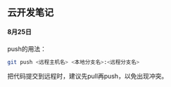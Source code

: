 <!-- title: 云开发笔记 -->
<meta name="viewport" content="width=device-width, initial-scale=1.0">

## 云开发笔记

#### 8月25日
push的用法：
```bash
git push <远程主机名> <本地分支名>:<远程分支名>
```
把代码提交到远程时，建议先pull再push，以免出现冲突。